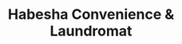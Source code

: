 ---
title: "Habesha Convenience & Laundromat"
url: /bedford/habesha-convenience-and-laundromat/
shop: laundry
---